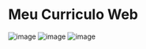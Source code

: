 # Meu Curriculo Web
![image](https://github.com/Ntanzi07/Curriculo/assets/138806744/19a5947e-a061-45fd-a106-5a4b1a1fcae1)
![image](https://github.com/Ntanzi07/Curriculo/assets/138806744/c8ee0dd6-e808-4c0b-81df-9008c03cbc0e)
![image](https://github.com/Ntanzi07/Curriculo/assets/138806744/988bb1dd-ae36-4563-983e-94d3e1edd45e)
